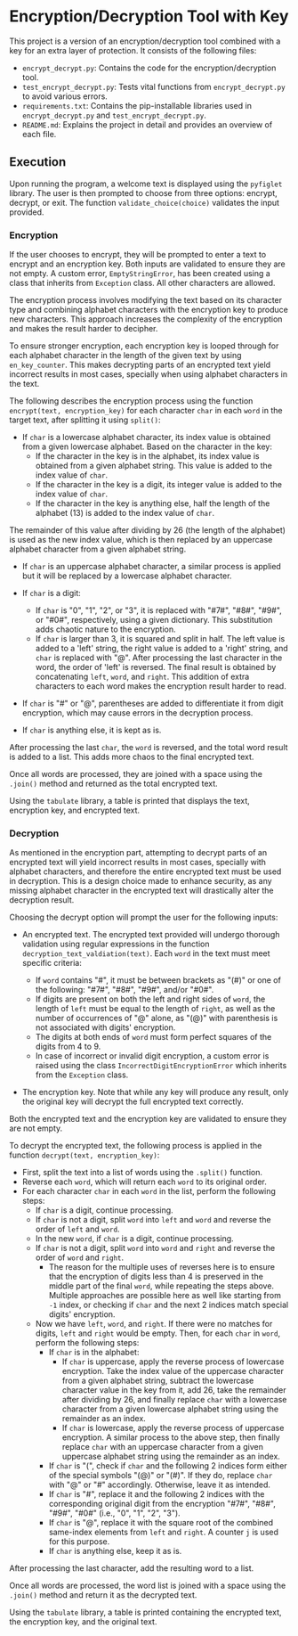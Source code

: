 # Encryption/Decryption Tool with Key

This project is a version of an encryption/decryption tool combined with a key for an extra layer of protection. It consists of the following files:

- `encrypt_decrypt.py`: Contains the code for the encryption/decryption tool.
- `test_encrypt_decrypt.py`: Tests vital functions from `encrypt_decrypt.py` to avoid various errors.
- `requirements.txt`: Contains the pip-installable libraries used in `encrypt_decrypt.py` and `test_encrypt_decrypt.py`.
- `README.md`: Explains the project in detail and provides an overview of each file.

## Execution

Upon running the program, a welcome text is displayed using the `pyfiglet` library. The user is then prompted to choose from three options: encrypt, decrypt, or exit. The function `validate_choice(choice)` validates the input provided.

### Encryption

If the user chooses to encrypt, they will be prompted to enter a text to encrypt and an encryption key. Both inputs are validated to ensure they are not empty. A custom error, `EmptyStringError`, has been created using a class that inherits from `Exception` class. All other characters are allowed.

The encryption process involves modifying the text based on its character type and combining alphabet characters with the encryption key to produce new characters. This approach increases the complexity of the encryption and makes the result harder to decipher.

To ensure stronger encryption, each encryption key is looped through for each alphabet character in the length of the given text by using `en_key_counter`. This makes decrypting parts of an encrypted text yield incorrect results in most cases, specially when using alphabet characters in the text.

The following describes the encryption process using the function `encrypt(text, encryption_key)` for each character `char` in each `word` in the target text, after splitting it using `split()`:

- If `char` is a lowercase alphabet character, its index value is obtained from a given lowercase alphabet. Based on the character in the key:
   - If the character in the key is in the alphabet, its index value is obtained from a given alphabet string. This value is added to the index value of `char`.
   - If the character in the key is a digit, its integer value is added to the index value of `char`.
   - If the character in the key is anything else, half the length of the alphabet (13) is added to the index value of `char`.

The remainder of this value after dividing by 26 (the length of the alphabet) is used as the new index value, which is then replaced by an uppercase alphabet character from a given alphabet string.

- If `char` is an uppercase alphabet character, a similar process is applied but it will be replaced by a lowercase alphabet character.

- If `char` is a digit:
   - If `char` is "0", "1", "2", or "3", it is replaced with "#7#", "#8#", "#9#", or "#0#", respectively, using a given dictionary. This substitution adds chaotic nature to the encryption.
   - If `char` is larger than 3, it is squared and split in half. The left value is added to a 'left' string, the right value is added to a 'right' string, and `char` is replaced with "@". After processing the last character in the word, the order of 'left' is reversed. The final result is obtained by concatenating `left`, `word`, and `right`. This addition of extra characters to each word makes the encryption result harder to read.

- If `char` is "#" or "@", parentheses are added to differentiate it from digit encryption, which may cause errors in the decryption process.

- If `char` is anything else, it is kept as is.

After processing the last `char`, the `word` is reversed, and the total word result is added to a list. This adds more chaos to the final encrypted text.

Once all words are processed, they are joined with a space using the `.join()` method and returned as the total encrypted text.

Using the `tabulate` library, a table is printed that displays the text, encryption key, and encrypted text.

### Decryption

As mentioned in the encryption part, attempting to decrypt parts of an encrypted text will yield incorrect results in most cases, specially with alphabet characters, and therefore the entire encrypted text must be used in decryption. This is a design choice made to enhance security, as any missing alphabet character in the encrypted text will drastically alter the decryption result.

Choosing the decrypt option will prompt the user for the following inputs:

- An encrypted text. The encrypted text provided will undergo thorough validation using regular expressions in the function `decryption_text_valdiation(text)`. Each `word` in the text must meet specific criteria:
  - If `word` contains "#", it must be between brackets as "(#)" or one of the following: "#7#", "#8#", "#9#", and/or "#0#".
  - If digits are present on both the left and right sides of `word`, the length of `left` must be equal to the length of `right`, as well as the number of occurrences of "@" alone, as "(@)" with parenthesis is not associated with digits' encryption.
  - The digits at both ends of `word` must form perfect squares of the digits from 4 to 9.
  - In case of incorrect or invalid digit encryption, a custom error is raised using the class `IncorrectDigitEncryptionError` which inherits from the `Exception` class.

- The encryption key. Note that while any key will produce any result, only the original key will decrypt the full encrypted text correctly.

Both the encrypted text and the encryption key are validated to ensure they are not empty.

To decrypt the encrypted text, the following process is applied in the function `decrypt(text, encryption_key)`:

- First, split the text into a list of words using the `.split()` function.
- Reverse each `word`, which will return each `word` to its original order.
- For each character `char` in each `word` in the list, perform the following steps:
  - If `char` is a digit, continue processing.
  - If `char` is not a digit, split `word` into `left` and `word` and reverse the order of `left` and `word`.
  - In the new `word`, if `char` is a digit, continue processing.
  - If `char` is not a digit, split `word` into `word` and `right` and reverse the order of `word` and `right`.
    - The reason for the multiple uses of reverses here is to ensure that the encryption of digits less than 4 is preserved in the middle part of the final `word`, while repeating the steps above. Multiple approaches are possible here as well like starting from `-1` index, or checking if `char` and the next 2 indices match special digits' encryption.
  - Now we have `left`, `word`, and `right`. If there were no matches for digits, `left` and `right` would be empty. Then, for each `char` in `word`, perform the following steps:
    - If `char` is in the alphabet:
      - If `char` is uppercase, apply the reverse process of lowercase encryption. Take the index value of the uppercase character from a given alphabet string, subtract the lowercase character value in the key from it, add 26, take the remainder after dividing by 26, and finally replace `char` with a lowercase character from a given lowercase alphabet string using the remainder as an index.
      - If `char` is lowercase, apply the reverse process of uppercase encryption. A similar process to the above step, then finally replace `char` with an uppercase character from a given uppercase alphabet string using the remainder as an index.
    - If `char` is "(", check if `char` and the following 2 indices form either of the special symbols "(@)" or "(#)". If they do, replace `char` with "@" or "#" accordingly. Otherwise, leave it as intended.
    - If `char` is "#", replace it and the following 2 indices with the corresponding original digit from the encryption "#7#", "#8#", "#9#", "#0#" (i.e., "0", "1", "2", "3").
    - If `char` is "@", replace it with the square root of the combined same-index elements from `left` and `right`. A counter `j` is used for this purpose.
    - If `char` is anything else, keep it as is.

After processing the last character, add the resulting word to a list. 

Once all words are processed, the word list is joined with a space using the `.join()` method and return it as the decrypted text.

Using the `tabulate` library, a table is printed containing the encrypted text, the encryption key, and the original text.
